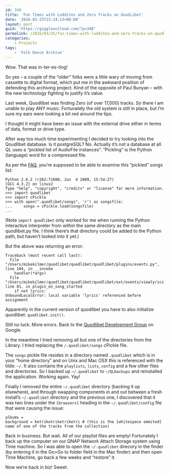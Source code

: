 ```yaml
---
id: 348
title: 'Fun Times with Luddites and Zero Tracks on QuodLibet'
date: '2016-03-25T23:24:13+00:00'
layout: post
guid: 'https://giggleoutloud.com/?p=348'
permalink: /2016/03/25/fun-times-with-luddites-and-zero-tracks-on-quodlibet/
categories:
    - Projects
tags:
    - 'Folk Dance Archive'
---
```


Wow. That was in-ter-es-ting!

So yes – a couple of the “older” folks were a little wary of moving from cassette to digital format, which put me in the awkward position of defending this archiving project. Kind of the opposite of Paul Bunyan – with the new technology fighting to justify it’s value.

Last week, Quodlibet was finding Zero (of over 17,000) tracks. So there I am unable to play ANY music. Fortunately the old system is still in place, but I’m sure my ears were looking a bit red around the tips.

I thought it might have been an issue with the external drive either in terms of data, format or drive type.

After way too much time experimenting I decided to try looking into the Qoudlibet database. Is it postgreSQL? No. Actually it’s not a database at all. QL uses a “pickled list of AudioFile instances”. “Pickling” is the Python (language) word for a compressed file.

As per the [FAQ](http://quodlibet.readthedocs.org/en/latest/development/faq.html), you’re supposed to be able to examine this “pickled” songs list:

```
Python 2.6.2 (r262:71600, Jun  4 2009, 15:54:27)
[GCC 4.3.2] on linux2
Type "help", "copyright", "credits" or "license" for more information.
>>> import quodlibet
>>> import cPickle
>>> with open(".quodlibet/songs", 'r') as songsfile:
...     songs = cPickle.load(songsfile)
...

```

(Note `import quodlibet` only worked for me when running the Python interactive interpreter from within the same directory as the main quodlibet.py file. I think there’s that directory could be added to the Python path, but haven’t looked into it yet.)

But the above was returning an error:

```
Traceback (most recent call last):
  File "/Users/mikekilmer/quodlibet/quodlibet/quodlibet/plugins/events.py", line 104, in __invoke
    handler(*args)
  File "/Users/mikekilmer/quodlibet/quodlibet/quodlibet/ext/events/viewlyrics.py", line 81, in plugin_on_song_started
    if not lyrics:
UnboundLocalError: local variable 'lyrics' referenced before assignment

```

Apparently in the current version of quodlibet you have to also initialize quodlibet: `quodlibet.init()`.

Still no luck. More errors. Back to the [Quodlibet Development Group](https://groups.google.com/forum/#!forum/quod-libet-development) on Google.

In the meantime I tried removing all but one of the directories from the Library. I tried replacing the `/.quodlibet/songs` cPickle file.

The `songs` pickle file resides in a directory named `.quodlibet` which is in your “home directory” and on Unix and Mac OSX this is referenced with the tilde: `~/`. It also contains the `playlists`, `lists`, `config` and a few other files and directories. So I backed up `~/.quodlibet` to `~/QLbackups` and reinstalled the application. Working again. Yay!

Finally I removed the entire `~/.quodlibet` directory (backing it up elsewhere), and through swapping components in and out between a fresh install’s `~/.quodlibet` directory and the previous one, I discovered that it was two lines under the `[browsers]` heading in the `~/.quodlibet/config` file that were causing the issue:

```
albums =
background = ketriketriketriketri # (this is the [whitespace ommited] name of one of the tracks from the collection)

```

Back in business. But wait. All of our playlist files are empty! Fortunately I back up the computer on our QNAP Network Attach Storage system using Time machine. So I was able to open the `~/.quodlibet` direcory in the finder (by entering it in the Go&gt;Go to folder field in the Mac finder) and then open TIme Machine, go back a few weeks and “restore” it.

Now we’re back in biz! Sweet.
